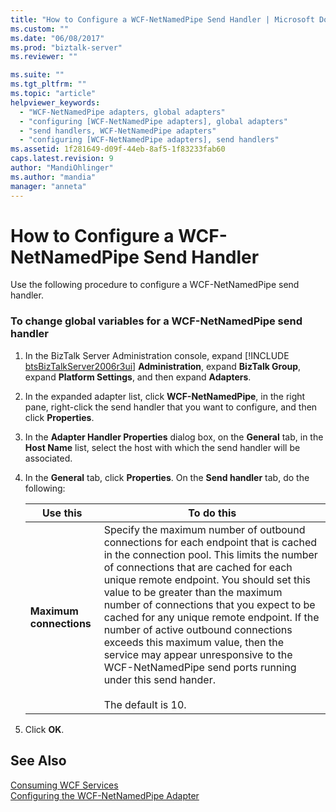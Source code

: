 ```yaml
---
title: "How to Configure a WCF-NetNamedPipe Send Handler | Microsoft Docs"
ms.custom: ""
ms.date: "06/08/2017"
ms.prod: "biztalk-server"
ms.reviewer: ""

ms.suite: ""
ms.tgt_pltfrm: ""
ms.topic: "article"
helpviewer_keywords: 
  - "WCF-NetNamedPipe adapters, global adapters"
  - "configuring [WCF-NetNamedPipe adapters], global adapters"
  - "send handlers, WCF-NetNamedPipe adapters"
  - "configuring [WCF-NetNamedPipe adapters], send handlers"
ms.assetid: 1f281649-d09f-44eb-8af5-1f83233fab60
caps.latest.revision: 9
author: "MandiOhlinger"
ms.author: "mandia"
manager: "anneta"
---
```

# How to Configure a WCF-NetNamedPipe Send Handler
Use the following procedure to configure a WCF-NetNamedPipe send handler.  

### To change global variables for a WCF-NetNamedPipe send handler  

1. In the BizTalk Server Administration console, expand [!INCLUDE [btsBizTalkServer2006r3ui](../includes/btsbiztalkserver2006r3ui-md.md)] <strong>Administration</strong>, expand <strong>BizTalk Group</strong>, expand <strong>Platform Settings</strong>, and then expand <strong>Adapters</strong>.  

2. In the expanded adapter list, click **WCF-NetNamedPipe**, in the right pane, right-click the send handler that you want to configure, and then click **Properties**.  

3. In the **Adapter Handler Properties** dialog box, on the **General** tab, in the **Host Name** list, select the host with which the send handler will be associated.  

4. In the **General** tab, click **Properties**. On the **Send handler** tab, do the following:  


   |               Use this               |                                                                                                                                                                                                                                                                             To do this                                                                                                                                                                                                                                                                             |
   |--------------------------------------|--------------------------------------------------------------------------------------------------------------------------------------------------------------------------------------------------------------------------------------------------------------------------------------------------------------------------------------------------------------------------------------------------------------------------------------------------------------------------------------------------------------------------------------------------------------------|
   | <strong>Maximum connections</strong> | Specify the maximum number of outbound connections for each endpoint that is cached in the connection pool. This limits the number of connections that are cached for each unique remote endpoint. You should set this value to be greater than the maximum number of connections that you expect to be cached for any unique remote endpoint. If the number of active outbound connections exceeds this maximum value, then the service may appear unresponsive to the WCF-NetNamedPipe send ports running under this send hander.<br /><br /> The default is 10. |


5. Click **OK**.  

## See Also  
 [Consuming WCF Services](../core/consuming-wcf-services.md)   
 [Configuring the WCF-NetNamedPipe Adapter](../core/configuring-the-wcf-netnamedpipe-adapter.md)
